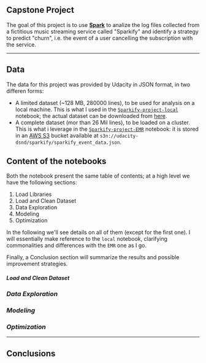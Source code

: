 ## Capstone Project
The goal of this project is to use [**Spark**](https://spark.apache.org/) to analize the log files collected from a fictitious music streaming service called "Sparkify" and identify a strategy to predict "churn", i.e. the event of a user cancelling the subscription with the service.

---
## Data
The data for this project was provided by Udacity in JSON format, in two differen forms:

* A limited dataset (~128 MB, 280000 lines), to be used for analysis on a local machine. This is what I used in the [`Sparkify-project-local`](./notebooks/Sparkify-project-local.ipynb) notebook; the actual dataset can be downloaded from [here](https://drive.google.com/file/d/1gX1X-D8G4vE29AAUeQHapv5P_vNs6Jcv/view?usp=sharing).
* A complete dataset (mor than 26 Mil lines), to be loaded on a cluster. This is what i leverage in the [`Sparkify-project-EMR`](./notebooks/Sparkify-project-EMR.ipynb) notebook: it is stored in an [AWS S3](https://aws.amazon.com/s3/) bucket available at `s3n://udacity-dsnd/sparkify/sparkify_event_data.json`.

## Content of the notebooks
Both the notebook present the same table of contents; at a high level we have the following sections:

1. Load Libraries
2. Load and Clean Dataset
3. Data Exploration
4. Modeling
5. Optimization

In the following we'll see details on all of them (except for the first one). I will essentially make reference to the `local` notebook, clarifying commonalities and differences with the `EMR` one as I go.

Finally, a Conclusion section will summarize the results and possible improvement strategies.

#### _Load and Clean Dataset_

### _Data Exploration_

### _Modeling_

### _Optimization_

---
## Conclusions 
